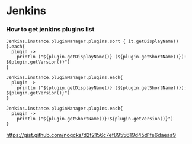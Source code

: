 # Jenkins

### How to get jenkins plugins list
```
Jenkins.instance.pluginManager.plugins.sort { it.getDisplayName() }.each{
  plugin -> 
    println ("${plugin.getDisplayName()} (${plugin.getShortName()}): ${plugin.getVersion()}")
}
```

```
Jenkins.instance.pluginManager.plugins.each{
  plugin -> 
    println ("${plugin.getDisplayName()} (${plugin.getShortName()}): ${plugin.getVersion()}")
}
```

```
Jenkins.instance.pluginManager.plugins.each{
  plugin -> 
    println ("${plugin.getShortName()}:${plugin.getVersion()}")
}
```
https://gist.github.com/noqcks/d2f2156c7ef8955619d45d1fe6daeaa9
